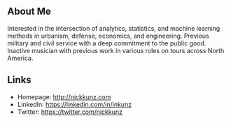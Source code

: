 ## About Me
Interested in the intersection of analytics, statistics, and machine learning methods in urbanism, defense, economics, and engineering. Previous military and civil service with a deep commitment to the public good. Inactive musician with previous work in various roles on tours across North America.

## Links
* Homepage: http://nickkunz.com
* LinkedIn: https://linkedin.com/in/inkunz
* Twitter: https://twitter.com/nickkunz
